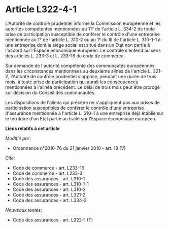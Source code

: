 # Article L322-4-1

L'Autorité de contrôle prudentiel informe la Commission européenne et les autorités compétentes mentionnées au 11° de
l'article L. 334-2 de toute prise de participation susceptible de conférer le contrôle d'une entreprise mentionnée au 1° de
l'article L. 310-2 ou au 1° du III de l'article L. 310-1-1 à une entreprise dont le siège social est situé dans un Etat non
partie à l'accord sur l'Espace économique européen. Le contrôle s'entend au sens des articles L. 233-3 et L. 233-16 du code
de commerce. 

Sur demande de l'autorité compétente des communautés européennes, dans les circonstances mentionnées au deuxième alinéa de
l'article L. 321-2, l'Autorité de contrôle prudentiel s'oppose, pendant une durée de trois mois, à toute prise de
participation qui aurait les conséquences mentionnées à l'alinéa précédent. Le délai de trois mois peut être prorogé sur
décision du Conseil des communautés. 

Les dispositions de l'alinéa qui précède ne s'appliquent pas aux prises de participation susceptibles de conférer le contrôle
d'une entreprise d'assurance mentionnée à l'article L. 310-1 à une entreprise déjà établie sur le territoire d'un Etat partie
au traité sur l'Espace économique européen.

**Liens relatifs à cet article**

_Modifié par_:

  - Ordonnance n°2010-76 du 21 janvier 2010 - art. 18 (V)

_Cite_:

  - Code de commerce - art. L233-16
  - Code de commerce - art. L233-3
  - Code des assurances - art. L310-1
  - Code des assurances - art. L310-1-1
  - Code des assurances - art. L310-2
  - Code des assurances - art. L321-2
  - Code des assurances - art. L334-2

_Nouveaux textes_:

  - Code des assurances - art. L322-1 (T)
